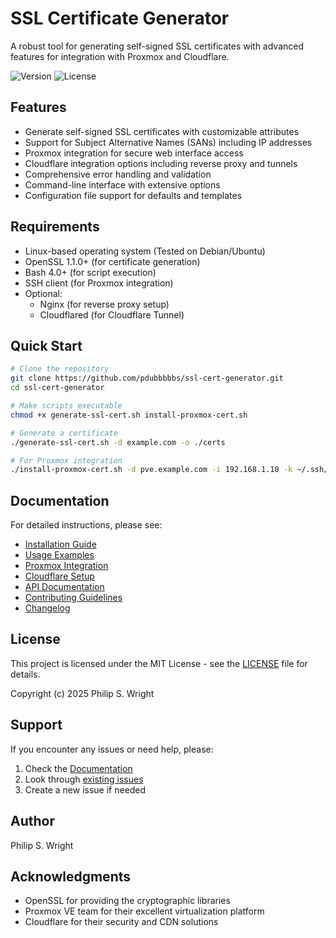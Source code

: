 # SSL Certificate Generator

A robust tool for generating self-signed SSL certificates with advanced features for integration with Proxmox and Cloudflare.

![Version](https://img.shields.io/badge/Version-1.1.0-brightgreen)
![License](https://img.shields.io/badge/License-MIT-blue)

## Features

- Generate self-signed SSL certificates with customizable attributes
- Support for Subject Alternative Names (SANs) including IP addresses
- Proxmox integration for secure web interface access
- Cloudflare integration options including reverse proxy and tunnels
- Comprehensive error handling and validation
- Command-line interface with extensive options
- Configuration file support for defaults and templates

## Requirements

- Linux-based operating system (Tested on Debian/Ubuntu)
- OpenSSL 1.1.0+ (for certificate generation)
- Bash 4.0+ (for script execution)
- SSH client (for Proxmox integration)
- Optional:
  - Nginx (for reverse proxy setup)
  - Cloudflared (for Cloudflare Tunnel)

## Quick Start

```bash
# Clone the repository
git clone https://github.com/pdubbbbbs/ssl-cert-generator.git
cd ssl-cert-generator

# Make scripts executable
chmod +x generate-ssl-cert.sh install-proxmox-cert.sh

# Generate a certificate
./generate-ssl-cert.sh -d example.com -o ./certs

# For Proxmox integration
./install-proxmox-cert.sh -d pve.example.com -i 192.168.1.10 -k ~/.ssh/id_rsa
```

## Documentation

For detailed instructions, please see:

- [Installation Guide](docs/installation.md)
- [Usage Examples](docs/usage.md)
- [Proxmox Integration](docs/proxmox-integration.md)
- [Cloudflare Setup](docs/cloudflare-setup.md)
- [API Documentation](docs/api.md)
- [Contributing Guidelines](CONTRIBUTING.md)
- [Changelog](CHANGELOG.md)

## License

This project is licensed under the MIT License - see the [LICENSE](LICENSE) file for details.

Copyright (c) 2025 Philip S. Wright

## Support

If you encounter any issues or need help, please:

1. Check the [Documentation](docs/)
2. Look through [existing issues](https://github.com/pdubbbbbs/ssl-cert-generator/issues)
3. Create a new issue if needed

## Author

Philip S. Wright

## Acknowledgments

- OpenSSL for providing the cryptographic libraries
- Proxmox VE team for their excellent virtualization platform
- Cloudflare for their security and CDN solutions
